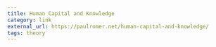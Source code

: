 ```yaml
---
title: Human Capital and Knowledge
category: link
external_url: https://paulromer.net/human-capital-and-knowledge/
tags: theory
---
```

